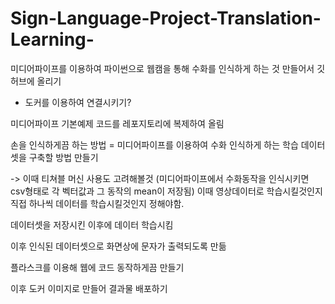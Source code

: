 # Sign-Language-Project-Translation-Learning-

미디어파이프를 이용하여 파이썬으로 웹캠을 통해 수화를 인식하게 하는 것 만들어서 깃허브에 올리기
+ 도커를 이용하여 연결시키기?

미디어파이프 기본예제 코드를 레포지토리에 복제하여 올림

손을 인식하게끔 하는 방법 = 미디어파이프를 이용하여 
수화 인식하게 하는 학습 데이터셋을 구축할 방법 만들기

-> 이때 티쳐블 머신 사용도 고려해볼것
(미디어파이프에서 수화동작을 인식시키면 csv형태로 각 벡터값과 그 동작의 mean이 저장됨)
이때 영상데이터로 학습시킬것인지 직접 하나씩 데이터를 학습시킬것인지 정해야함.

데이터셋을 저장시킨 이후에 데이터 학습시킴

이후 인식된 데이터셋으로 화면상에 문자가 출력되도록 만듦

플라스크를 이용해 웹에 코드 동작하게끔 만들기

이후 도커 이미지로 만들어 결과물 배포하기

